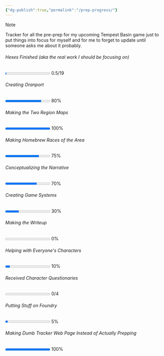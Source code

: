 ```yaml
---
{"dg-publish":true,"permalink":"/prep-progress/"}
---
```


> [!NOTE] 
> Tracker for all the pre-prep for my upcoming Tempest Basin game just to put things into focus for myself and for me to forget to update until someone asks me about it probably.

###### Hexes Finished (aka the real work I should be focusing on)
<progress max=19 value=.5> </progress> 0.5/19

###### Creating Oranport
<progress max=100 value=80> </progress> 80%

###### Making the Two Region Maps
<progress max=100 value=100> </progress> 100%

###### Making Homebrew Races of the Area
<progress max=100 value=75> </progress> 75%

###### Conceptualizing the Narrative
<progress max=100 value=70> </progress> 70%

###### Creating Game Systems
<progress max=100 value=30> </progress> 30%

###### Making the Writeup
<progress max=100 value=0> </progress> 0%

###### Helping with Everyone's Characters
<progress max=100 value=10> </progress> 10%

###### Received Character Questionaries 
<progress max=4 value=0> </progress> 0/4

###### Putting Stuff on Foundry
<progress max=100 value=5> </progress> 5%

###### Making Dumb Tracker Web Page Instead of Actually Prepping
<progress max=100 value=100> </progress> 100%